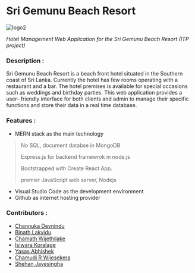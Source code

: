 # Sri Gemunu Beach Resort

![logo2](https://user-images.githubusercontent.com/75931718/136669853-32a27203-a4ac-445a-91cc-f65f3b1df9b4.png)

_Hotel Management Web Application for the Sri Gemunu Beach Resort (ITP project)_

### Description :
Sri Gemunu Beach Resort is a beach front hotel situated in the Southern coast of Sri Lanka. 
Currently the hotel has few rooms operating with a restaurant and a bar. The hotel premises is available
for special occasions such as weddings and birthday parties. This web application provides a user- friendly 
interface for both clients and admin to manage their specific functions and store their data in a real time database.


### Features :

* MERN stack as the main technology

> No SQL, document databse in MongoDB
>
> Express.js for backend framewrok in node.js
> 
> Bootstrapped with Create React App.
> 
> premier JavaScript web server, Nodejs

* Visual Studio Code as the development environment
* Github as internet hosting provider

### Contributors :

* [Channuka Devnindu ](https://github.com/Channuka)
* [Binath Lakvidu ](https://github.com/Binxth)
* [Chamath Wijethilake ](https://github.com/Chamaaah)
* [Isiwara Koralage ](https://github.com/IsiwaraK)
* [Yasas Abhishek ](https://github.com/YasasAbhishek)
* [Chamudi R Wijesekera ](https://github.com/ChamudiRW)
* [Shehan Jayesingha ](https://github.com/ShehanCes)




